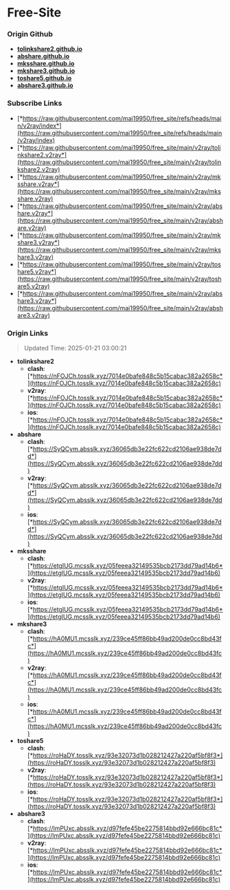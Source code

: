 # Free-Site

### Origin Github

- [**tolinkshare2.github.io**](https://github.com/tolinkshare2/tolinkshare2.github.io)
- [**abshare.github.io**](https://github.com/abshare/abshare.github.io)
- [**mksshare.github.io**](https://github.com/mksshare/mksshare.github.io)
- [**mkshare3.github.io**](https://github.com/mkshare3/mkshare3.github.io)
- [**toshare5.github.io**](https://github.com/toshare5/toshare5.github.io)
- [**abshare3.github.io**](https://github.com/abshare3/abshare3.github.io)

### Subscribe Links

- [*https://raw.githubusercontent.com/mai19950/free_site/refs/heads/main/v2ray/index*](https://raw.githubusercontent.com/mai19950/free_site/refs/heads/main/v2ray/index)
- [*https://raw.githubusercontent.com/mai19950/free_site/main/v2ray/tolinkshare2.v2ray*](https://raw.githubusercontent.com/mai19950/free_site/main/v2ray/tolinkshare2.v2ray)
- [*https://raw.githubusercontent.com/mai19950/free_site/main/v2ray/mksshare.v2ray*](https://raw.githubusercontent.com/mai19950/free_site/main/v2ray/mksshare.v2ray)
- [*https://raw.githubusercontent.com/mai19950/free_site/main/v2ray/abshare.v2ray*](https://raw.githubusercontent.com/mai19950/free_site/main/v2ray/abshare.v2ray)
- [*https://raw.githubusercontent.com/mai19950/free_site/main/v2ray/mkshare3.v2ray*](https://raw.githubusercontent.com/mai19950/free_site/main/v2ray/mkshare3.v2ray)
- [*https://raw.githubusercontent.com/mai19950/free_site/main/v2ray/toshare5.v2ray*](https://raw.githubusercontent.com/mai19950/free_site/main/v2ray/toshare5.v2ray)
- [*https://raw.githubusercontent.com/mai19950/free_site/main/v2ray/abshare3.v2ray*](https://raw.githubusercontent.com/mai19950/free_site/main/v2ray/abshare3.v2ray)

### Origin Links

> Updated Time: 2025-01-21 03:00:21

- **tolinkshare2**
  - **clash**: [*https://nFOJCh.tosslk.xyz/7014e0bafe848c5b15cabac382a2658c*](https://nFOJCh.tosslk.xyz/7014e0bafe848c5b15cabac382a2658c)
  - **v2ray**: [*https://nFOJCh.tosslk.xyz/7014e0bafe848c5b15cabac382a2658c*](https://nFOJCh.tosslk.xyz/7014e0bafe848c5b15cabac382a2658c)
  - **ios**: [*https://nFOJCh.tosslk.xyz/7014e0bafe848c5b15cabac382a2658c*](https://nFOJCh.tosslk.xyz/7014e0bafe848c5b15cabac382a2658c)
- **abshare**
  - **clash**: [*https://SyQCym.absslk.xyz/36065db3e22fc622cd2106ae938de7dd*](https://SyQCym.absslk.xyz/36065db3e22fc622cd2106ae938de7dd)
  - **v2ray**: [*https://SyQCym.absslk.xyz/36065db3e22fc622cd2106ae938de7dd*](https://SyQCym.absslk.xyz/36065db3e22fc622cd2106ae938de7dd)
  - **ios**: [*https://SyQCym.absslk.xyz/36065db3e22fc622cd2106ae938de7dd*](https://SyQCym.absslk.xyz/36065db3e22fc622cd2106ae938de7dd)
- **mksshare**
  - **clash**: [*https://etgIUG.mcsslk.xyz/05feeea32149535bcb2173dd79ad14b6*](https://etgIUG.mcsslk.xyz/05feeea32149535bcb2173dd79ad14b6)
  - **v2ray**: [*https://etgIUG.mcsslk.xyz/05feeea32149535bcb2173dd79ad14b6*](https://etgIUG.mcsslk.xyz/05feeea32149535bcb2173dd79ad14b6)
  - **ios**: [*https://etgIUG.mcsslk.xyz/05feeea32149535bcb2173dd79ad14b6*](https://etgIUG.mcsslk.xyz/05feeea32149535bcb2173dd79ad14b6)
- **mkshare3**
  - **clash**: [*https://hA0MU1.mcsslk.xyz/239ce45ff86bb49ad200de0cc8bd43fc*](https://hA0MU1.mcsslk.xyz/239ce45ff86bb49ad200de0cc8bd43fc)
  - **v2ray**: [*https://hA0MU1.mcsslk.xyz/239ce45ff86bb49ad200de0cc8bd43fc*](https://hA0MU1.mcsslk.xyz/239ce45ff86bb49ad200de0cc8bd43fc)
  - **ios**: [*https://hA0MU1.mcsslk.xyz/239ce45ff86bb49ad200de0cc8bd43fc*](https://hA0MU1.mcsslk.xyz/239ce45ff86bb49ad200de0cc8bd43fc)
- **toshare5**
  - **clash**: [*https://roHaDY.tosslk.xyz/93e32073d1b028212427a220af5bf8f3*](https://roHaDY.tosslk.xyz/93e32073d1b028212427a220af5bf8f3)
  - **v2ray**: [*https://roHaDY.tosslk.xyz/93e32073d1b028212427a220af5bf8f3*](https://roHaDY.tosslk.xyz/93e32073d1b028212427a220af5bf8f3)
  - **ios**: [*https://roHaDY.tosslk.xyz/93e32073d1b028212427a220af5bf8f3*](https://roHaDY.tosslk.xyz/93e32073d1b028212427a220af5bf8f3)
- **abshare3**
  - **clash**: [*https://lmPUxc.absslk.xyz/d97fefe45be2275814bbd92e666bc81c*](https://lmPUxc.absslk.xyz/d97fefe45be2275814bbd92e666bc81c)
  - **v2ray**: [*https://lmPUxc.absslk.xyz/d97fefe45be2275814bbd92e666bc81c*](https://lmPUxc.absslk.xyz/d97fefe45be2275814bbd92e666bc81c)
  - **ios**: [*https://lmPUxc.absslk.xyz/d97fefe45be2275814bbd92e666bc81c*](https://lmPUxc.absslk.xyz/d97fefe45be2275814bbd92e666bc81c)
